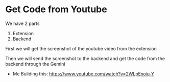 # Get Code from Youtube

We have 2 parts

1. Extension
2. Backend

First we will get the screenshot of the youtube video from the extension

Then we will send the screenshot to the backend and get the code from the backend through the Gemini

- Me Building this: https://www.youtube.com/watch?v=2WLpExoiu-Y

